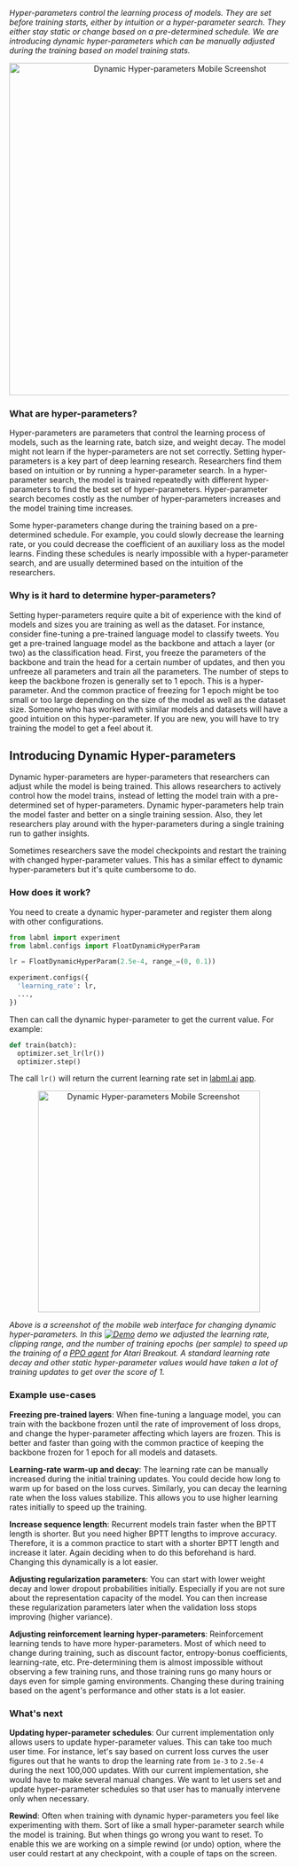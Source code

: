 *Hyper-parameters control the learning process of models. They are set before training starts, either by intuition or a hyper-parameter search. They either stay static or change based on a pre-determined schedule. We are introducing dynamic hyper-parameters which can be manually adjusted during the training based on model training stats.*

<div align="center">
  <img src="https://github.com/lab-ml/labml/raw/master/guides/dynamic_hp_desktop.png" width="600px" alt="Dynamic Hyper-parameters Mobile Screenshot"/>
</div>

### What are hyper-parameters?

Hyper-parameters are parameters that control the learning process of models, such as the learning rate, batch size, and weight decay. The model might not learn if the hyper-parameters are not set correctly. Setting hyper-parameters is a key part of deep learning research. Researchers find them based on intuition or by running a hyper-parameter search. In a hyper-parameter search, the model is trained repeatedly with different hyper-parameters to find the best set of hyper-parameters. Hyper-parameter search becomes costly as the number of hyper-parameters increases and the model training time increases.

Some hyper-parameters change during the training based on a pre-determined schedule. For example, you could slowly decrease the learning rate, or you could decrease the coefficient of an auxiliary loss as the model learns. Finding these schedules is nearly impossible with a hyper-parameter search, and are usually determined based on the intuition of the researchers.

### Why is it hard to determine hyper-parameters?

Setting hyper-parameters require quite a bit of experience with the kind of models and sizes you are training as well as the dataset. For instance, consider fine-tuning a pre-trained language model to classify tweets. You get a pre-trained language model as the backbone and attach a layer (or two) as the classification head. First, you freeze the parameters of the backbone and train the head for a certain number of updates, and then you unfreeze all parameters and train all the parameters. The number of steps to keep the backbone frozen is generally set to 1 epoch. This is a hyper-parameter. And the common practice of freezing for 1 epoch might be too small or too large depending on the size of the model as well as the dataset size. Someone who has worked with similar models and datasets will have a good intuition on this hyper-parameter. If you are new, you will have to try training the model to get a feel about it.

<!-- Now consider setting the reward discount factor in a reinforcement learning agent. This determines how much the future rewards are discounted when considering the current step. A lower discount factor will only give rewards from the next few steps, whilst a discount factor close to one will get rewards from all future steps. That is, a smaller discount factor will make the agent short-sighted. It's generally faster to train agents initially with a small discount factor and increase it to be close to one towards the end of the training. Knowing how fast to change this is difficult. You will know by intuition if you have trained agents in the same environment before. Otherwise, you will have to run a few training sessions and study them to get a better understanding. -->

## Introducing Dynamic Hyper-parameters

Dynamic hyper-parameters are hyper-parameters that researchers can adjust while the model is being trained. This allows researchers to actively control how the model trains, instead of letting the model train with a pre-determined set of hyper-parameters. Dynamic hyper-parameters help train the model faster and better on a single training session. Also, they let researchers play around with the hyper-parameters during a single training run to gather insights.

Sometimes researchers save the model checkpoints and restart the training with changed hyper-parameter values. This has a similar effect to dynamic hyper-parameters but it's quite cumbersome to do.

### How does it work?

You need to create a dynamic hyper-parameter and register them along with other configurations.

```python
from labml import experiment
from labml.configs import FloatDynamicHyperParam

lr = FloatDynamicHyperParam(2.5e-4, range_=(0, 0.1))

experiment.configs({
  'learning_rate': lr,
  ...,
})
```

Then can call the dynamic hyper-parameter to get the current value. For example:

```python
def train(batch):
  optimizer.set_lr(lr())
  optimizer.step()
```

The call `lr()` will return the current learning rate set in [labml.ai](https://labml.ai) [app](https://github.com/lab-ml/app).

<div align="center">
  <img src="https://github.com/lab-ml/labml/raw/master/guides/dynamic_hp.png" width="400px" alt="Dynamic Hyper-parameters Mobile Screenshot"/>
</div>

*Above is a screenshot of the mobile web interface for changing dynamic hyper-parameters. In this [![Demo](https://img.shields.io/badge/labml-experiment-brightgreen)](https://app.labml.ai/run/6eff28a0910e11eb9b008db315936e2f/hyper_params) demo we adjusted the learning rate, clipping range, and the number of training epochs (per sample) to speed up the training of a [PPO agent](https://nn.labml.ai/rl/ppo/experiment.html) for Atari Breakout. A standard learning rate decay and other static hyper-parameter values would have taken a lot of training updates to get over the score of 1.*

### Example use-cases

**Freezing pre-trained layers**: When fine-tuning a language model, you can train with the backbone frozen until the rate of improvement of loss drops, and change the hyper-parameter affecting which layers are frozen. This is better and faster than going with the common practice of keeping the backbone frozen for 1 epoch for all models and datasets.

**Learning-rate warm-up and decay**: The learning rate can be manually increased during the initial training updates. You could decide how long to warm up for based on the loss curves. Similarly, you can decay the learning rate when the loss values stabilize. This allows you to use higher learning rates initially to speed up the training.

**Increase sequence length**: Recurrent models train faster when the BPTT length is shorter. But you need higher BPTT lengths to improve accuracy. Therefore, it is a common practice to start with a shorter BPTT length and increase it later. Again deciding when to do this beforehand is hard. Changing this dynamically is a lot easier.

**Adjusting regularization parameters**: You can start with lower weight decay and lower dropout probabilities initially. Especially if you are not sure about the representation capacity of the model. You can then increase these regularization parameters later when the validation loss stops improving (higher variance).

**Adjusting reinforcement learning hyper-parameters**: Reinforcement learning tends to have more hyper-parameters. Most of which need to change during training, such as discount factor, entropy-bonus coefficients, learning-rate, etc.  Pre-determining them is almost impossible without observing a few training runs, and those training runs go many hours or days even for simple gaming environments. Changing these during training based on the agent's performance and other stats is a lot easier.

### What's next

**Updating hyper-parameter schedules**: Our current implementation only allows users to update hyper-parameter values. This can take too much user time. For instance, let's say based on current loss curves the user figures out that he wants to drop the learning rate from `1e-3` to `2.5e-4` during the next 100,000 updates. With our current implementation, she would have to make several manual  changes. We want to let users set and update hyper-parameter schedules so that user has to manually intervene only when necessary.

**Rewind**: Often when training with dynamic hyper-parameters you feel like experimenting with them. Sort of like a small hyper-parameter search while the model is training. But when things go wrong you want to reset. To enable this we are working on a simple rewind (or undo) option, where the user could restart at  any checkpoint, with a couple of taps on the screen.